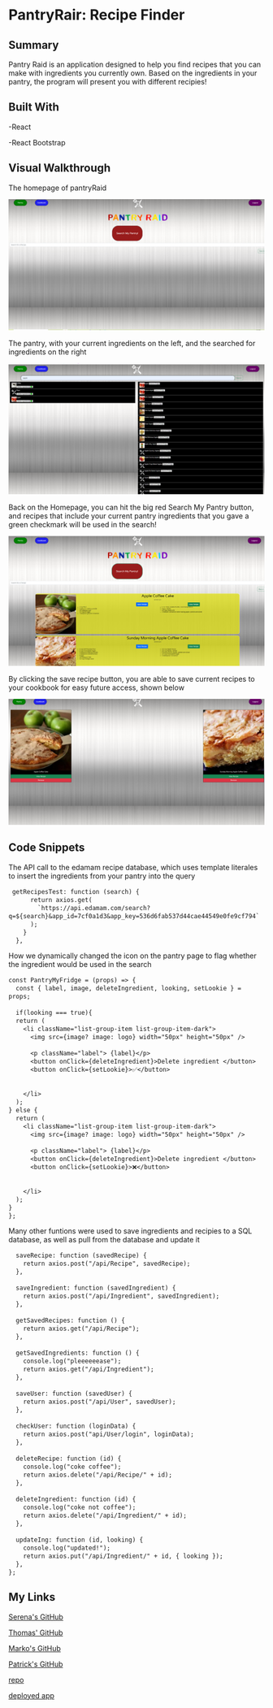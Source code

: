 # PantryRair: Recipe Finder

## Summary 
Pantry Raid is an application designed to help you find recipes that you can make with ingredients you currently own. Based on the ingredients in your pantry, the program will present you with different recipies!

## Built With
-React

-React Bootstrap

## Visual Walkthrough 

The homepage of pantryRaid

![image](example1.png)

The pantry, with your current ingredients on the left, and the searched for ingredients on the right

![image](example3.png)

Back on the Homepage, you can hit the big red Search My Pantry button, and recipes that include your current pantry ingredients that you gave a green checkmark will be used in the search!

![image](example4.png)

By clicking the save recipe button, you are able to save current recipes to your cookbook for easy future access, shown below

![image](example5.png)


## Code Snippets


The API call to the edamam recipe database, which uses template literales to insert the ingredients from your pantry into the query 
```
 getRecipesTest: function (search) {
      return axios.get(
        `https://api.edamam.com/search?q=${search}&app_id=7cf0a1d3&app_key=536d6fab537d44cae44549e0fe9cf794`
      );
    }
  },
  ```

  How we dynamically changed the icon on the pantry page to flag whether the ingredient would be used in the search
```
const PantryMyFridge = (props) => {
  const { label, image, deleteIngredient, looking, setLookie } = props;

  if(looking === true){
  return (
    <li className="list-group-item list-group-item-dark">
      <img src={image? image: logo} width="50px" height="50px" />

      <p className="label"> {label}</p>
      <button onClick={deleteIngredient}>Delete ingredient </button>
      <button onClick={setLookie}>✅</button>
      

    </li>
  );
} else {
  return (
    <li className="list-group-item list-group-item-dark">
      <img src={image? image: logo} width="50px" height="50px" />

      <p className="label"> {label}</p>
      <button onClick={deleteIngredient}>Delete ingredient </button>
      <button onClick={setLookie}>❌</button>
      

    </li>
  );
}
};
```

Many other funtions were used to save ingredients and recipies to a SQL database, as well as pull from the database and update it
```
  saveRecipe: function (savedRecipe) {
    return axios.post("/api/Recipe", savedRecipe);
  },

  saveIngredient: function (savedIngredient) {
    return axios.post("/api/Ingredient", savedIngredient);
  },

  getSavedRecipes: function () {
    return axios.get("/api/Recipe");
  },

  getSavedIngredients: function () {
    console.log("pleeeeeease");
    return axios.get("/api/Ingredient");
  },

  saveUser: function (savedUser) {
    return axios.post("/api/User", savedUser);
  },

  checkUser: function (loginData) {
    return axios.post("api/User/login", loginData);
  },

  deleteRecipe: function (id) {
    console.log("coke coffee");
    return axios.delete("/api/Recipe/" + id);
  },

  deleteIngredient: function (id) {
    console.log("coke not coffee");
    return axios.delete("/api/Ingredient/" + id);
  },

  updateIng: function (id, looking) {
    console.log("updated!");
    return axios.put("/api/Ingredient/" + id, { looking });
  },
};
```

## My Links

[Serena's GitHub](https://github.com/SerenaChandler)


[Thomas' GitHub](https://github.com/TMPeeler)


[Marko's GitHub](https://github.com/markosanchez800)


[Patrick's GitHub](https://github.com/pattymcpat)

[repo](https://github.com/SerenaChandler/PantryRaid)

[deployed app](https://pantryraiders.herokuapp.com/)